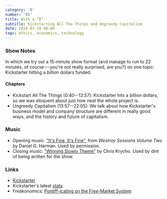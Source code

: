 ```yaml
---
category: '0'
number: '05'
title: With a “B”
subtitle: Kickstarting All The Things and Ungreedy Capitalism
date: 2014-03-18 08:00
tags: ethics, economics, technology
---
```


### Show Notes

In which we try out a 15-minute show format (and manage to run to 22 minutes, of
course---you're not really surprised, are you?) on one topic: Kickstarter
hitting a *billion* dollars funded.

#### Chapters

  - Kickstart All The Things (0:40--13:57): Kickstarter hits a billion dollars,
    so we wax eloquent about just how neat the whole project is.
  - Ungreedy Capitalism (13:57--22:05): We talk about how Kickstarter's business
    model and company structure are different in really good ways, and the
    history and future of capitalism.

### Music

  - Opening music: ["It's Fine, It's Fine"], from _Westroy Sessions Volume Two_
    by Daniel G. Harman. Used by permission.
  - Closing music: ["Winning Slowly Theme"] by Chris Krycho. Used by dint of
    being written for the show.

["It's Fine, It's Fine"]: //thetroublestarts.bandcamp.com/track/its-fine-its-fine
["Winning Slowly Theme"]: //soundcloud.com/chriskrycho/winning-slowly

### Links

  - [Kickstarter]
  - Kickstarter's latest [stats]
  - Freakonomics: [Pontiff-icating on the Free-Market System][freakonomics]

[Kickstarter]: //kickstarter.com/
[stats]: //kickstarter.com/help/stats
[freakonomics]: //freakonomics.com/2013/12/19/pontiff-icating-on-the-free-market-system-a-new-freakonomics-radio-podcast/
